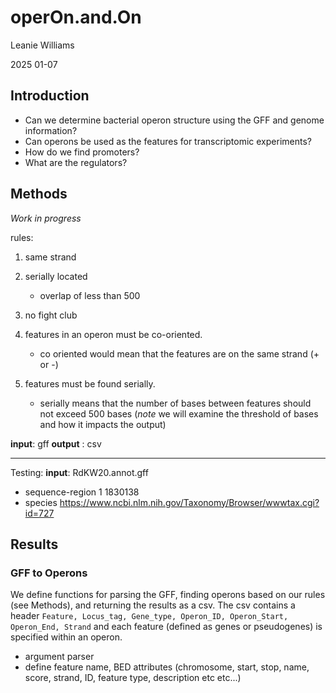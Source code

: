 # operOn.and.On
Leanie Williams

2025 01-07

## Introduction

- Can we determine bacterial operon structure using the GFF and genome information?
- Can operons be used as the features for transcriptomic experiments?
- How do we find promoters?
- What are the regulators?

## Methods

*Work in progress*

rules:
1. same strand
2. serially located
	- overlap of less than 500
3. no fight club


1. features in an operon must be co-oriented. 
	- co oriented would mean that the features are on the same strand (+ or -)
2. features must be found serially.
	- serially means that the number of bases between features should not exceed 500 bases
(*note* we will examine the threshold of bases and how it impacts the output)


**input**: gff
**output** : csv



---

Testing:
**input**: RdKW20.annot.gff
- sequence-region 1 1830138
- species https://www.ncbi.nlm.nih.gov/Taxonomy/Browser/wwwtax.cgi?id=727

## Results

### GFF to Operons
We define functions for parsing the GFF, finding operons based on our rules (see Methods), and returning the results as a csv. The csv contains a header  `Feature, Locus_tag, Gene_type, Operon_ID, Operon_Start, Operon_End, Strand` and each feature (defined as genes or pseudogenes) is specified within an operon. 

- argument parser
- define feature name, BED attributes (chromosome, start, stop, name, score, strand, ID, feature type, description etc etc...)


